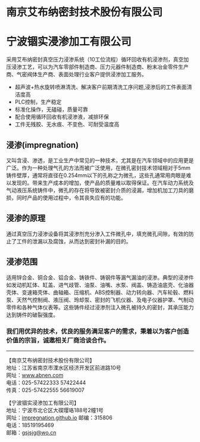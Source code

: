 # 南京艾布纳密封技术股份有限公司
# 宁波锢实浸渗加工有限公司

​    采用艾布纳密封真空压力浸渗系统（10工位流程）循环回收有机浸渗剂，真空加压浸渗工艺，可以为汽车零部件制造商、压力元器件制造商、粉末冶金零件生产商、气密阀体生产商、表面处理行业客户提供浸渗加工服务。  

- 超声波+热水旋转喷淋清洗、解决客户前期清洗工序问题,浸渗后的工件表面清洁度高  
- PLC控制，生产稳定  
- 标准化操作，无磕碰，质量可靠  
- 配合使用循环回收有机浸渗液，减排环保  
- 工件无残胶、无水痕、不变色、可耐受温度高  

##  **浸渗(impregnation)**  
又叫含浸、渗透，是工业生产中常见的一种技术，尤其是在汽车领域中的应用更是广泛。作为一种处理气孔的方法而被广泛使用，在微孔密封技术领域相对于5mm铸件壁厚，通常将直径在0.254mm以下的孔称之为微孔，这些孔通常用肉眼是难以发现的。带来生产成本的增加，使产品的质量难以取得保证。在汽车动力系统及气动液压系统铸件中，微孔的存在将导致被密封介质的浸漏，增加机加工刀具的磨损，同时产品的使用过程中，令其丧失应有的功能。  

## **浸渗的原理**  
通过真空压力浸渗设备将其浸渗剂充分渗入工件微孔中，填充微孔间隙，有效的防止了工件的泄漏以及腐蚀，从而达到密封补漏的目的。   

## **浸渗范围**  
适用锌合金、铜合金、铝合金、铸铁件、铸钢件等漏气漏油的浸渗。典型的浸渗件如发动机缸体、缸盖、进气歧管、油泵、油嘴、水泵、阀盖、铸造油底壳、化油器壳体、变速箱壳体、曲轴箱、压缩机、ABS控制器、动力转向器、汽车轮毂、燃料泵、天然气控制阀、液压阀、玲却泵、密封的飞机仪器、及电子仪器护罩、气制动零件和各种气体仪表等。这些铸件经过浸渗剂注入微孔被持久的密封，其承压能力达到铸件的破裂强度。   

### 我们用优异的技术，优良的服务满足客户的需求，秉着以为客户创造价值的宗旨，诚邀相关厂商洽谈合作。  

----
【南京艾布纳密封技术股份有限公司】   
地址：江苏省南京市溧水区经济开发区前进路10号   
网址：www.abnen.com  
电话：025-57422333    57422444  
传真：025-57422555    56619007  

【宁波锢实浸渗加工有限公司】  
地址：宁波市北仑区大碶璎珞188号2幢1号    
网址：[impregnation.github.io](https://impregnation.github.io)
邮编：315806   
电话：18519195469   
邮箱：gsjsjg@wo.cn  
